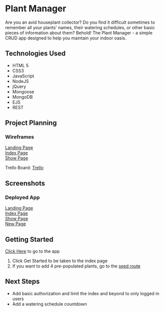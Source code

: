 # Plant Manager

Are you an avid houseplant collector? Do you find it difficult sometimes to remember all your plants' names, their watering schedules, or other basic pieces of information about them? Behold! The Plant Manager - a simple CRUD app designed to help you maintain your indoor oasis.

## Technologies Used
- HTML 5
- CSS3
- JavaScript
- NodeJS
- jQuery
- Mongoose
- MongoDB
- EJS
- REST


## Project Planning
### Wireframes
[Landing Page](https://i.imgur.com/iY7EGjw.png)  
[Index Page](https://i.imgur.com/YHOrKVA.png)  
[Show Page](https://i.imgur.com/FoOTxFz.png)  

Trello Board: [Trello](https://trello.com/b/O6hTaB6c/plant-manager)  

## Screenshots
### Deployed App
[Landing Page](https://i.imgur.com/sIJ6alb.png)  
[Index Page](https://i.imgur.com/4CkN4Dh.png)  
[Show Page](https://i.imgur.com/jZ5i1wp.png)  
[New Page](https://i.imgur.com/M4PTVCd.png)  

## Getting Started
[Click Here](https://plant-manager-seirphx.herokuapp.com/plants/root) to go to the app
1. Click Get Started to be taken to the index page
2. If you want to add 4 pre-populated plants, go to the [seed route](https://plant-manager-seirphx.herokuapp.com/plants/seed)

## Next Steps
- Add basic authorization and limit the index and beyond to only logged in users
- Add a watering schedule countdown

